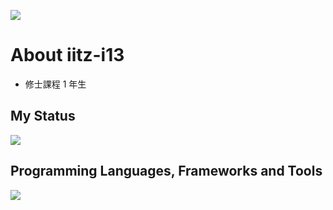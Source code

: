 ![](http://github-profile-summary-cards.vercel.app/api/cards/profile-details?username=iitz-i13&theme=react)

# About iitz-i13
- 修士課程 1 年生

## My Status
![](https://github-readme-stats.vercel.app/api/top-langs?username=iitz-i13&show_icons=true&locale=en&layout=compact)

## Programming Languages, Frameworks and Tools
<img src="https://skillicons.dev/icons?i=python,html,css,js,docker,firebase,react,r,matlab" />
